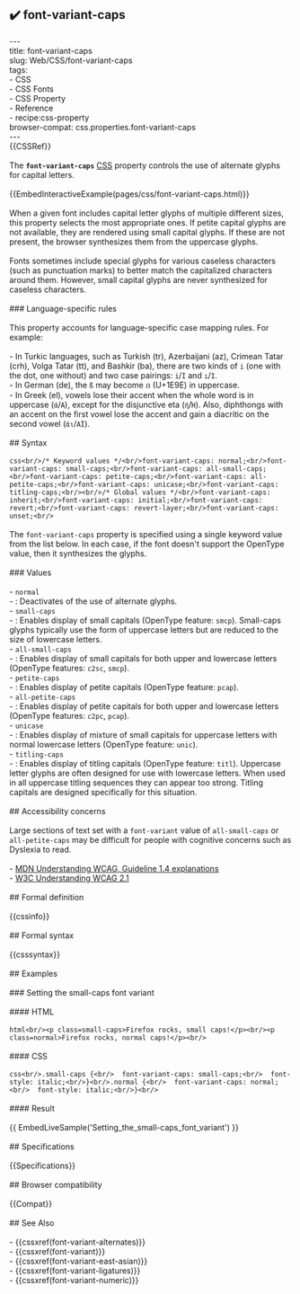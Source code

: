 ## ✔️ font-variant-caps 
 ---<br/>title: font-variant-caps<br/>slug: Web/CSS/font-variant-caps<br/>tags:<br/>  - CSS<br/>  - CSS Fonts<br/>  - CSS Property<br/>  - Reference<br/>  - recipe:css-property<br/>browser-compat: css.properties.font-variant-caps<br/>---<br/>{{CSSRef}}<br/><br/>The **`font-variant-caps`** [CSS](/en-US/docs/Web/CSS) property controls the use of alternate glyphs for capital letters.<br/><br/>{{EmbedInteractiveExample(pages/css/font-variant-caps.html)}}<br/><br/>When a given font includes capital letter glyphs of multiple different sizes, this property selects the most appropriate ones. If petite capital glyphs are not available, they are rendered using small capital glyphs. If these are not present, the browser synthesizes them from the uppercase glyphs.<br/><br/>Fonts sometimes include special glyphs for various caseless characters (such as punctuation marks) to better match the capitalized characters around them. However, small capital glyphs are never synthesized for caseless characters.<br/><br/>### Language-specific rules<br/><br/>This property accounts for language-specific case mapping rules. For example:<br/><br/>- In Turkic languages, such as Turkish (tr), Azerbaijani (az), Crimean Tatar (crh), Volga Tatar (tt), and Bashkir (ba), there are two kinds of `i` (one with the dot, one without) and two case pairings: `i`/`İ` and `ı`/`I`.<br/>- In German (de), the `ß` may become `ẞ` (U+1E9E) in uppercase.<br/>- In Greek (el), vowels lose their accent when the whole word is in uppercase (`ά`/`Α`), except for the disjunctive eta (`ή`/`Ή`). Also, diphthongs with an accent on the first vowel lose the accent and gain a diacritic on the second vowel (`άι`/`ΑΪ`).<br/><br/>## Syntax<br/><br/>```css<br/>/* Keyword values */<br/>font-variant-caps: normal;<br/>font-variant-caps: small-caps;<br/>font-variant-caps: all-small-caps;<br/>font-variant-caps: petite-caps;<br/>font-variant-caps: all-petite-caps;<br/>font-variant-caps: unicase;<br/>font-variant-caps: titling-caps;<br/><br/>/* Global values */<br/>font-variant-caps: inherit;<br/>font-variant-caps: initial;<br/>font-variant-caps: revert;<br/>font-variant-caps: revert-layer;<br/>font-variant-caps: unset;<br/>```<br/><br/>The `font-variant-caps` property is specified using a single keyword value from the list below. In each case, if the font doesn't support the OpenType value, then it synthesizes the glyphs.<br/><br/>### Values<br/><br/>- `normal`<br/>  - : Deactivates of the use of alternate glyphs.<br/>- `small-caps`<br/>  - : Enables display of small capitals (OpenType feature: `smcp`). Small-caps glyphs typically use the form of uppercase letters but are reduced to the size of lowercase letters.<br/>- `all-small-caps`<br/>  - : Enables display of small capitals for both upper and lowercase letters (OpenType features: `c2sc`, `smcp`).<br/>- `petite-caps`<br/>  - : Enables display of petite capitals (OpenType feature: `pcap`).<br/>- `all-petite-caps`<br/>  - : Enables display of petite capitals for both upper and lowercase letters (OpenType features: `c2pc`, `pcap`).<br/>- `unicase`<br/>  - : Enables display of mixture of small capitals for uppercase letters with normal lowercase letters (OpenType feature: `unic`).<br/>- `titling-caps`<br/>  - : Enables display of titling capitals (OpenType feature: `titl`). Uppercase letter glyphs are often designed for use with lowercase letters. When used in all uppercase titling sequences they can appear too strong. Titling capitals are designed specifically for this situation.<br/><br/>## Accessibility concerns<br/><br/>Large sections of text set with a `font-variant` value of `all-small-caps` or `all-petite-caps` may be difficult for people with cognitive concerns such as Dyslexia to read.<br/><br/>- [MDN Understanding WCAG, Guideline 1.4 explanations](/en-US/docs/Web/Accessibility/Understanding_WCAG/Perceivable#Guideline_1.4_Make_it_easier_for_users_to_see_and_hear_content_including_separating_foreground_from_background)<br/>- [W3C Understanding WCAG 2.1](https://www.w3.org/TR/WCAG21/#visual-presentation)<br/><br/>## Formal definition<br/><br/>{{cssinfo}}<br/><br/>## Formal syntax<br/><br/>{{csssyntax}}<br/><br/>## Examples<br/><br/>### Setting the small-caps font variant<br/><br/>#### HTML<br/><br/>```html<br/><p class=small-caps>Firefox rocks, small caps!</p><br/><p class=normal>Firefox rocks, normal caps!</p><br/>```<br/><br/>#### CSS<br/><br/>```css<br/>.small-caps {<br/>  font-variant-caps: small-caps;<br/>  font-style: italic;<br/>}<br/>.normal {<br/>  font-variant-caps: normal;<br/>  font-style: italic;<br/>}<br/>```<br/><br/>#### Result<br/><br/>{{ EmbedLiveSample('Setting_the_small-caps_font_variant') }}<br/><br/>## Specifications<br/><br/>{{Specifications}}<br/><br/>## Browser compatibility<br/><br/>{{Compat}}<br/><br/>## See Also<br/><br/>- {{cssxref(font-variant-alternates)}}<br/>- {{cssxref(font-variant)}}<br/>- {{cssxref(font-variant-east-asian)}}<br/>- {{cssxref(font-variant-ligatures)}}<br/>- {{cssxref(font-variant-numeric)}}<br/>